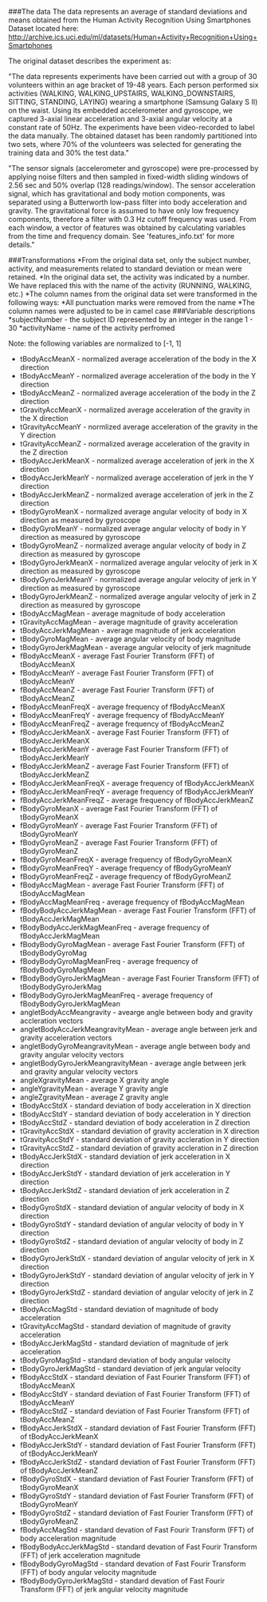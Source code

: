 ###The data
The data represents an average of standard deviations and means obtained from the Human Activity Recognition Using Smartphones Dataset located here:
http://archive.ics.uci.edu/ml/datasets/Human+Activity+Recognition+Using+Smartphones

The original dataset describes the experiment as:

"The data represents experiments have been carried out with a group of 30 volunteers within an age bracket of 19-48 years. Each person performed six activities (WALKING, WALKING_UPSTAIRS, WALKING_DOWNSTAIRS, SITTING, STANDING, LAYING) wearing a smartphone (Samsung Galaxy S II) on the waist. Using its embedded accelerometer and gyroscope, we captured 3-axial linear acceleration and 3-axial angular velocity at a constant rate of 50Hz. The experiments have been video-recorded to label the data manually. The obtained dataset has been randomly partitioned into two sets, where 70% of the volunteers was selected for generating the training data and 30% the test data." 

"The sensor signals (accelerometer and gyroscope) were pre-processed by applying noise filters and then sampled in fixed-width sliding windows of 2.56 sec and 50% overlap (128 readings/window). The sensor acceleration signal, which has gravitational and body motion components, was separated using a Butterworth low-pass filter into body acceleration and gravity. The gravitational force is assumed to have only low frequency components, therefore a filter with 0.3 Hz cutoff frequency was used. From each window, a vector of features was obtained by calculating variables from the time and frequency domain. See 'features_info.txt' for more details." 

###Transformations
*From the original data set, only the subject number, activity, and measurements related to standard deviation or mean were retained.
*In the original data set, the activity was indicated by a number. We have replaced this with the name of the activity (RUNNING, WALKING, etc.)
*The column names from the original data set were transformed in the following ways:
  *All punctuation marks were removed from the name
  *The column names were adjusted to be in camel case
###Variable descriptions
*subjectNumber - the subject ID represented by an integer in the range 1 - 30
*activityName - name of the activity perfromed

Note: the following variables are normalized to [-1, 1]

* tBodyAccMeanX - normalized average acceleration of the body in the X direction
* tBodyAccMeanY - normalized average acceleration of the body in the Y direction 
* tBodyAccMeanZ - normalized average acceleration of the body in the Z direction 
* tGravityAccMeanX - normalized average acceleration of the gravity in the X direction
* tGravityAccMeanY - normlized average acceleration of the gravity in the Y direction
* tGravityAccMeanZ - normalized average acceleration of the gravity in the Z direction
* tBodyAccJerkMeanX - normalized average acceleration of jerk in the X direction
* tBodyAccJerkMeanY - normalized average acceleration of jerk in the Y direction
* tBodyAccJerkMeanZ - normalized average acceleration of jerk in the Z direction
* tBodyGyroMeanX - normalized average angular velocity of body in X direction as measured by gyroscope
* tBodyGyroMeanY - normalized average angular velocity of body in Y direction as measured by gyroscope
* tBodyGyroMeanZ - normalized average angular velocity of body in Z direction as measured by gyroscope
* tBodyGyroJerkMeanX - normalized average angular velocity of jerk in X direction as measured by gyroscope
* tBodyGyroJerkMeanY - normalized average angular velocity of jerk in Y direction as measured by gyroscope
* tBodyGyroJerkMeanZ - normalized average angular velocity of jerk in Z direction as measured by gyroscope
* tBodyAccMagMean - average magnitude of body acceleration
* tGravityAccMagMean - average magnitude of gravity acceleration
* tBodyAccJerkMagMean - average magnitude of jerk acceleration
* tBodyGyroMagMean - average angular velocity of body magnitude
* tBodyGyroJerkMagMean - average angular velocity of jerk magnitude
* fBodyAccMeanX - average Fast Fourier Transform (FFT) of tBodyAccMeanX
* fBodyAccMeanY - average Fast Fourier Transform (FFT) of tBodyAccMeanY
* fBodyAccMeanZ - average Fast Fourier Transform (FFT) of tBodyAccMeanZ
* fBodyAccMeanFreqX - average frequency of fBodyAccMeanX
* fBodyAccMeanFreqY - average frequency of fBodyAccMeanY
* fBodyAccMeanFreqZ - average frequency of fBodyAccMeanZ
* fBodyAccJerkMeanX - average Fast Fourier Transform (FFT) of tBodyAccJerkMeanX
* fBodyAccJerkMeanY - average Fast Fourier Transform (FFT) of tBodyAccJerkMeanY
* fBodyAccJerkMeanZ - average Fast Fourier Transform (FFT) of tBodyAccJerkMeanZ
* fBodyAccJerkMeanFreqX - average frequency of fBodyAccJerkMeanX
* fBodyAccJerkMeanFreqY - average frequency of fBodyAccJerkMeanY
* fBodyAccJerkMeanFreqZ - average frequency of fBodyAccJerkMeanZ
* fBodyGyroMeanX - average Fast Fourier Transform (FFT) of tBodyGyroMeanX
* fBodyGyroMeanY - average Fast Fourier Transform (FFT) of tBodyGyroMeanY
* fBodyGyroMeanZ - average Fast Fourier Transform (FFT) of tBodyGyroMeanZ
* fBodyGyroMeanFreqX - average frequency of fBodyGyroMeanX
* fBodyGyroMeanFreqY - average frequency of fBodyGyroMeanY
* fBodyGyroMeanFreqZ - average frequency of fBodyGyroMeanZ
* fBodyAccMagMean - average Fast Fourier Transform (FFT) of tBodyAccMagMean
* fBodyAccMagMeanFreq - average frequency of fBodyAccMagMean
* fBodyBodyAccJerkMagMean - average Fast Fourier Transform (FFT) of tBodyAccJerkMagMean
* fBodyBodyAccJerkMagMeanFreq - average frequency of fBodyAccJerkMagMean
* fBodyBodyGyroMagMean -  average Fast Fourier Transform (FFT) of tBodyBodyGyroMag
* fBodyBodyGyroMagMeanFreq - average frequency of fBodyBodyGyroMagMean
* fBodyBodyGyroJerkMagMean -  average Fast Fourier Transform (FFT) of tBodyBodyGyroJerkMag
* fBodyBodyGyroJerkMagMeanFreq - average frequency of fBodyBodyGyroJerkMagMean
* angletBodyAccMeangravity - avearge angle between body and gravity accleration vectors
* angletBodyAccJerkMeangravityMean - average angle between jerk and gravity acceleration vectors
* angletBodyGyroMeangravityMean - average angle between body and gravity angular velocity vectors
* angletBodyGyroJerkMeangravityMean - average angle between jerk and gravity angular velocity vectors
* angleXgravityMean - average X gravity angle
* angleYgravityMean - average Y gravity angle
* angleZgravityMean - average Z gravity angle
* tBodyAccStdX - standard deviation of body acceleration in X direction
* tBodyAccStdY - standard deviation of body acceleration in Y direction
* tBodyAccStdZ - standard deviation of body acceleration in Z direction
* tGravityAccStdX - standard deviation of gravity accleration in X direction
* tGravityAccStdY - standard deviation of gravity accleration in Y direction
* tGravityAccStdZ - standard deviation of gravity accleration in Z direction
* tBodyAccJerkStdX - standard deviation of jerk acceleration in X direction
* tBodyAccJerkStdY - standard deviation of jerk acceleration in Y direction
* tBodyAccJerkStdZ - standard deviation of jerk acceleration in Z direction
* tBodyGyroStdX - standard deviation of angular velocity of body in X direction
* tBodyGyroStdY - standard deviation of angular velocity of body in Y direction
* tBodyGyroStdZ - standard deviation of angular velocity of body in Z direction
* tBodyGyroJerkStdX - standard deviation of angular velocity of jerk in X direction
* tBodyGyroJerkStdY - standard deviation of angular velocity of jerk in Y direction
* tBodyGyroJerkStdZ - standard deviation of angular velocity of jerk in Z direction
* tBodyAccMagStd - standard deviation of magnitude of body acceleration
* tGravityAccMagStd - standard deviation of magnitude of gravity acceleration
* tBodyAccJerkMagStd - standard deviation of magnitude of jerk acceleration
* tBodyGyroMagStd - standard deviation of body angular velocity
* tBodyGyroJerkMagStd - standard deviation of jerk angular velocity
* fBodyAccStdX - standard deviation of Fast Fourier Transform (FFT) of tBodyAccMeanX
* fBodyAccStdY - standard deviation of Fast Fourier Transform (FFT) of tBodyAccMeanY
* fBodyAccStdZ - standard deviation of Fast Fourier Transform (FFT) of tBodyAccMeanZ
* fBodyAccJerkStdX - standard deviation of Fast Fourier Transform (FFT) of tBodyAccJerkMeanX
* fBodyAccJerkStdY - standard deviation of Fast Fourier Transform (FFT) of tBodyAccJerkMeanY
* fBodyAccJerkStdZ - standard deviation of Fast Fourier Transform (FFT) of tBodyAccJerkMeanZ
* fBodyGyroStdX - standard deviation of Fast Fourier Transform (FFT) of tBodyGyroMeanX
* fBodyGyroStdY - standard deviation of Fast Fourier Transform (FFT) of tBodyGyroMeanY
* fBodyGyroStdZ - standard deviation of Fast Fourier Transform (FFT) of tBodyGyroMeanZ
* fBodyAccMagStd - standard devation of Fast Fourir Transform (FFT) of body acceleration magnitude
* fBodyBodyAccJerkMagStd - standard devation of Fast Fourir Transform (FFT) of jerk acceleration magnitude
* fBodyBodyGyroMagStd - standard devation of Fast Fourir Transform (FFT) of body angular velocity magnitude
* fBodyBodyGyroJerkMagStd - standard devation of Fast Fourir Transform (FFT) of jerk angular velocity magnitude
